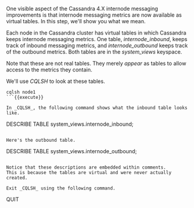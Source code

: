 One visible aspect of the Cassandra 4.X internode messaging improvements is that internode messaging metrics are now available as virtual tables.
In this step, we'll show you what we mean.

Each node in the Cassandra cluster has virtual tables in which Cassandra keeps internode messaging metrics.
One table, <i>internode_inbound</i>, keeps track of inbound messaging metrics, and <i>internode_outbound</i> keeps track of the outbound metrics.
Both tables are in the <i>system_views</i> keyspace.

Note that these are not real tables.
They merely _appear_ as tables to allow access to the metrics they contain.

We'll use _CQLSH_ to look at these tables.

```
cqlsh node1
```{{execute}}

In _CQLSH_, the following command shows what the inbound table looks like.

```
DESCRIBE TABLE system_views.internode_inbound;
```{{execute}}

Here's the outbound table.

```
DESCRIBE TABLE system_views.internode_outbound;
```{{execute}}

Notice that these descriptions are embedded within comments.
This is because the tables are virtual and were never actually created.

Exit _CQLSH_ using the following command.

```
QUIT
```{{execute}}
